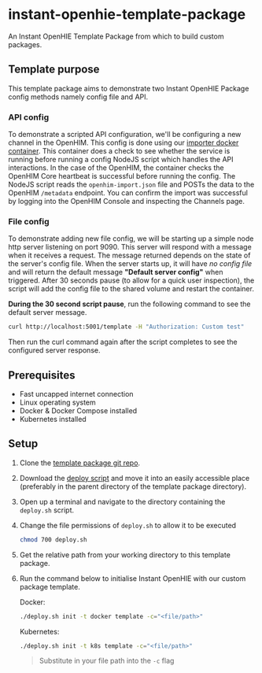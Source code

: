# instant-openhie-template-package

An Instant OpenHIE Template Package from which to build custom packages.

## Template purpose

This template package aims to demonstrate two Instant OpenHIE Package config methods namely config file and API.

### API config

To demonstrate a scripted API configuration, we'll be configuring a new channel in the OpenHIM.
This config is done using our [importer docker container](https://hub.docker.com/r/jembi/instantohie-config-importer).
This container does a check to see whether the service is running before running a config NodeJS script which handles the API interactions. In the case of the OpenHIM, the container checks the OpenHIM Core heartbeat is successful before running the config.
The NodeJS script reads the `openhim-import.json` file and POSTs the data to the OpenHIM `/metadata` endpoint.
You can confirm the import was successful by logging into the OpenHIM Console and inspecting the Channels page.

### File config

To demonstrate adding new file config, we will be starting up a simple node http server listening on port 9090.
This server will respond with a message when it receives a request. The message returned depends on the state of the server's config file.
When the server starts up, it will have *no config file* and will return the default message **"Default server config"** when triggered.
After 30 seconds pause (to allow for a quick user inspection), the script will add the config file to the shared volume and restart the container.

**During the 30 second script pause**, run the following command to see the default server message.

```sh
curl http://localhost:5001/template -H "Authorization: Custom test"
```

Then run the curl command again after the script completes to see the configured server response.

## Prerequisites

- Fast uncapped internet connection
- Linux operating system
- Docker & Docker Compose installed
- Kubernetes installed

## Setup

1. Clone the [template package git repo](https://github.com/jembi/instant-openhie-template-package.git).
1. Download the [deploy script](https://github.com/openhie/instant/releases/download/0.0.4/deploy.sh) and move it into an easily accessible place (preferably in the parent directory of the template package directory).
1. Open up a terminal and navigate to the directory containing the `deploy.sh` script.
1. Change the file permissions of `deploy.sh` to allow it to be executed

    ```sh
    chmod 700 deploy.sh
    ```

1. Get the relative path from your working directory to this template package.
1. Run the command below to initialise Instant OpenHIE with our custom package template.

    Docker:

    ```sh
    ./deploy.sh init -t docker template -c="<file/path>"
    ```

    Kubernetes:

    ```sh
    ./deploy.sh init -t k8s template -c="<file/path>"
    ```

    >  Substitute in your file path into the `-c` flag
